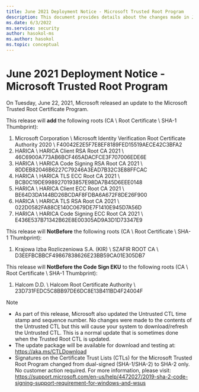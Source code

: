 ```yaml
---
title: June 2021 Deployment Notice - Microsoft Trusted Root Program 
description: This document provides details about the changes made in June 2021 to the root store.
ms.date: 6/3/2022
ms.service: security
author: hasokol-ms
ms.author: hasokol
ms.topic: conceptual
---
```


# June 2021 Deployment Notice - Microsoft Trusted Root Program 

On Tuesday, June 22, 2021, Microsoft released an update to the Microsoft Trusted Root Certificate Program.

This release will **add** the following roots (CA \ Root Certificate \ SHA-1 Thumbprint):
1. Microsoft Corporation	\\ Microsoft Identity Verification Root Certificate Authority 2020	\\ F40042E2E5F7E8EF8189FED15519AECE42C3BFA2
2. HARICA	\\ HARICA Client RSA Root CA 2021	\\ 46C6900A773AB6BCF465ADACFCE3F707006EDE6E
3. HARICA	\\ HARICA Code Signing RSA Root CA 2021	\\ 8DDEB82046B6227C79246A3EAD7B32C3E88FFCAC
4. HARICA	\\ HARICA TLS ECC Root CA 2021	\\ BCB0C19DE9989270193857E98DA7B45D6EEE0148
5. HARICA	\\ HARICA Client ECC Root CA 2021	\\ BE64D3DA144BD26BCDAF8FDBA6A672F8DE26F900
6. HARICA	\\ HARICA TLS RSA Root CA 2021	\\ 022D0582FA88CE140C0679DE7F1410E945D7A56D
7. HARICA	\\ HARICA Code Signing ECC Root CA 2021	\\ E436E537B71342B62E8E00305AD9A3D1D73347E9

This release will **NotBefore** the following roots (CA \ Root Certificate \ SHA-1 Thumbprint):
1. Krajowa Izba Rozliczeniowa S.A. (KIR)	\\ SZAFIR ROOT CA	\\ D3EEFBCBBCF49867838626E23BB59CA01E305DB7

This release will **NotBefore the Code Sign EKU** to the following roots (CA \ Root Certificate \ SHA-1 Thumbprint):
1. Halcom D.D.	\\ Halcom Root Certificate Authority	\\ 23D731FEDC5C8BB97DE6DC8E13B411BD4F24004F

>[!NOTE]
> * As part of this release, Microsoft also updated the Untrusted CTL time stamp and sequence number. No changes were made to the contents of the Untrusted CTL but this will cause your system to download/refresh the Untrusted CTL. This is a normal update that is sometimes done when the Trusted Root CTL is updated.
> * The update package will be available for download and testing at: <https://aka.ms/CTLDownload>
> * Signatures on the Certificate Trust Lists (CTLs) for the Microsoft Trusted Root Program changed from dual-signed (SHA-1/SHA-2) to SHA-2 only. No customer action required. For more information, please visit: <https://support.microsoft.com/en-us/help/4472027/2019-sha-2-code-signing-support-requirement-for-windows-and-wsus>
